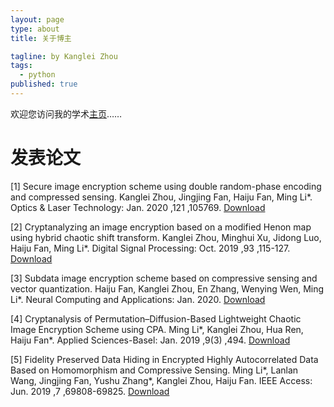 ```yaml
---
layout: page
type: about
title: 关于博主

tagline: by Kanglei Zhou
tags: 
  - python
published: true
---
```

欢迎您访问我的学术[主页](https://zhoukanglei.github.io/)……

# 发表论文

[1] Secure image encryption scheme using double random-phase encoding and compressed sensing.
Kanglei Zhou, Jingjing Fan, Haiju Fan, Ming Li*. Optics & Laser Technology: Jan. 2020 ,121 ,105769.
[Download](https://sci-hub.tw/https://www.sciencedirect.com/science/article/pii/S0030399219309648)

[2] Cryptanalyzing an image encryption based on a modified Henon map using hybrid chaotic shift transform.
Kanglei Zhou, Minghui Xu, Jidong Luo, Haiju Fan, Ming Li*. Digital Signal Processing: Oct. 2019 ,93 ,115-127.
[Download](https://sci-hub.tw/https://www.sciencedirect.com/science/article/abs/pii/S105120041930106X)

[3] Subdata image encryption scheme based on compressive sensing and vector quantization.
Haiju Fan, Kanglei Zhou, En Zhang, Wenying Wen, Ming Li*. Neural Computing and Applications: Jan. 2020.
[Download](https://sci-hub.ren/https://doi.org/10.1007/s00521-020-04724-x)

[4] Cryptanalysis of Permutation–Diffusion-Based Lightweight Chaotic Image Encryption Scheme using CPA.
Ming Li*, Kanglei Zhou, Hua Ren, Haiju Fan*. Applied Sciences-Basel: Jan. 2019 ,9(3) ,494.
[Download](https://sci-hub.tw/10.3390/app9030494)

[5] Fidelity Preserved Data Hiding in Encrypted Highly Autocorrelated Data Based on Homomorphism and Compressive Sensing.
Ming Li*, Lanlan Wang, Jingjing Fan, Yushu Zhang*, Kanglei Zhou, Haiju Fan. IEEE Access: Jun. 2019 ,7 ,69808-69825.
[Download](https://sci-hub.tw/https://ieeexplore.ieee.org/document/8723333)
